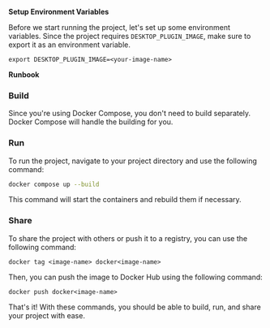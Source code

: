 **Setup Environment Variables**

Before we start running the project, let's set up some environment variables. Since the project requires `DESKTOP_PLUGIN_IMAGE`, make sure to export it as an environment variable.

```shell
export DESKTOP_PLUGIN_IMAGE=<your-image-name>
```

**Runbook**

### Build

Since you're using Docker Compose, you don't need to build separately. Docker Compose will handle the building for you.

### Run

To run the project, navigate to your project directory and use the following command:

```sh
docker compose up --build
```

This command will start the containers and rebuild them if necessary.

### Share

To share the project with others or push it to a registry, you can use the following command:

```shell
docker tag <image-name> docker<image-name>
```

Then, you can push the image to Docker Hub using the following command:

```shell
docker push docker<image-name>
```

That's it! With these commands, you should be able to build, run, and share your project with ease.